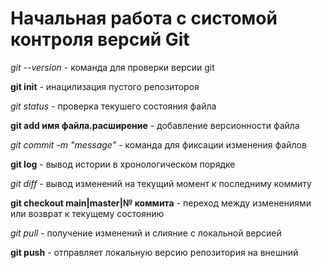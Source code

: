 # Начальная работа с систомой контроля версий Git

*git --version* - команда для проверки версии git

**git init** - инацилизация пустого репозитороя

*git status* - проверка текушего состояния файла

**git add имя файла.расширение** - добавление версионности файла

*git commit -m "message"* - команда для фиксации изменения файлов

**git log** - вывод истории в хронологическом порядке

*git diff* - вывод изменений на текущий момент к последниму коммиту

**git checkout main|master|№ коммита** - переход между изменениями или возврат к текущему состоянию 

*git pull* - получение изменений и слияние с локальной версией

**git push** - отправляет локальную версию репозитория на внешний
